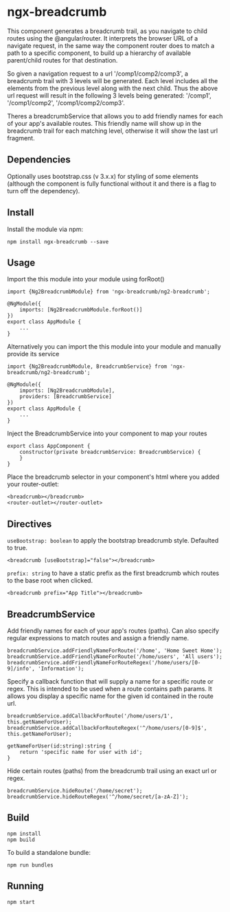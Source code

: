 # ngx-breadcrumb
This component generates a breadcrumb trail, as you navigate to child routes using the @angular/router. It interprets the browser URL of a navigate request,
in the same way the component router does to match a path to a specific component, to build up a hierarchy of available parent/child routes for that destination.

So given a navigation request to a url '/comp1/comp2/comp3', a breadcrumb trail with 3 levels will be generated. Each level includes all the elements from the previous 
level along with the next child. Thus the above url request will result in the following 3 levels being generated: '/comp1', '/comp1/comp2', '/comp1/comp2/comp3'.

Theres a breadcrumbService that allows you to add friendly names for each of your app's available routes. This friendly name will show up in the breadcrumb trail
for each matching level, otherwise it will show the last url fragment.

## Dependencies
Optionally uses bootstrap.css (v 3.x.x) for styling of some elements (although the component is fully functional without it and there is a flag to turn off the dependency).

## Install
Install the module via npm:

    npm install ngx-breadcrumb --save

## Usage
Import the this module into your module using forRoot()

    import {Ng2BreadcrumbModule} from 'ngx-breadcrumb/ng2-breadcrumb';

	@NgModule({
        imports: [Ng2BreadcrumbModule.forRoot()]
    })
    export class AppModule {
        ...
    }

Alternatively you can import the this module into your module and manually provide its service

	import {Ng2BreadcrumbModule, BreadcrumbService} from 'ngx-breadcrumb/ng2-breadcrumb';

	@NgModule({
        imports: [Ng2BreadcrumbModule],
        providers: [BreadcrumbService]
    })
    export class AppModule {
        ...
    }

Inject the BreadcrumbService into your component to map your routes

    export class AppComponent {
        constructor(private breadcrumbService: BreadcrumbService) {
        }
    }

Place the breadcrumb selector in your component's html where you added your router-outlet:

	<breadcrumb></breadcrumb>
	<router-outlet></router-outlet>

## Directives
`useBootstrap: boolean` to apply the bootstrap breadcrumb style. Defaulted to true.

	<breadcrumb [useBootstrap]="false"></breadcrumb>

`prefix: string` to have a static prefix as the first breadcrumb which routes to the base root when clicked.

	<breadcrumb prefix="App Title"></breadcrumb>

## BreadcrumbService
Add friendly names for each of your app's routes (paths). Can also specify regular expressions to match routes and assign a friendly name.

    breadcrumbService.addFriendlyNameForRoute('/home', 'Home Sweet Home');
    breadcrumbService.addFriendlyNameForRoute('/home/users', 'All users');
    breadcrumbService.addFriendlyNameForRouteRegex('/home/users/[0-9]/info', 'Information');

Specify a callback function that will supply a name for a specific route or regex.
This is intended to be used when a route contains path params. It allows you display a specific name for the given id contained in the route url.

    breadcrumbService.addCallbackForRoute('/home/users/1', this.getNameForUser);
    breadcrumbService.addCallbackForRouteRegex('^/home/users/[0-9]$', this.getNameForUser);

    getNameForUser(id:string):string {
        return 'specific name for user with id';
    }

Hide certain routes (paths) from the breadcrumb trail using an exact url or regex.

    breadcrumbService.hideRoute('/home/secret');
    breadcrumbService.hideRouteRegex('^/home/secret/[a-zA-Z]');

## Build

    npm install
    npm build

To build a standalone bundle:

    npm run bundles

## Running

    npm start
